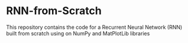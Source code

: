 # RNN-from-Scratch
This repository contains the code for a Recurrent Neural Network (RNN) built from scratch using on NumPy and MatPlotLib libraries
